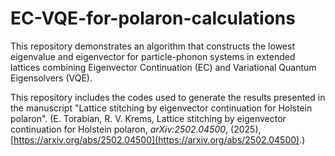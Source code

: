 # EC-VQE-for-polaron-calculations
This repository demonstrates an algorithm that constructs the lowest eigenvalue and eigenvector for particle-phonon systems in extended lattices combining Eigenvector Continuation (EC) and Variational Quantum Eigensolvers (VQE).

This repository includes the codes used to generate the results presented in the manuscript  "Lattice stitching by eigenvector continuation for Holstein polaron". (E. Torabian, R. V. Krems, Lattice stitching by eigenvector continuation for Holstein polaron, *arXiv:2502.04500*, (2025), [https://arxiv.org/abs/2502.04500](https://arxiv.org/abs/2502.04500).)
